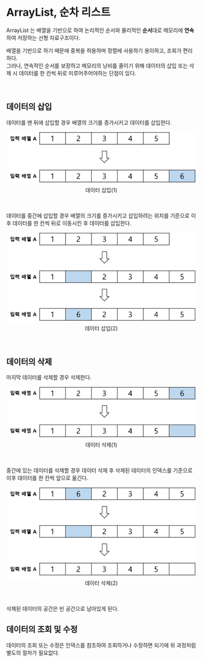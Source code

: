 # ArrayList, 순차 리스트

ArrayList 는 배열을 기반으로 하여 논리적인 순서와 물리적인 **순서**대로 메모리에 **연속**하여 저장하는 선형 자료구조이다.
<br />

배열을 기반으로 하기 때문에 중복을 허용하며 정렬에 사용하기 용이하고, 조회가 편리하다.   
그러나, 연속적인 순서를 보장하고 메모리의 낭비를 줄이기 위해 데이터의 삽입 또는 삭제 시 데이터를 한 칸씩 뒤로 미루어주어야하는 단점이 있다.
<br /><br /><br />

## 데이터의 삽입
데이터를 맨 뒤에 삽입할 경우 배열의 크기를 증가시키고 데이터를 삽입한다.
<div align="center">
    <img src="img/img.png" width="500px" />
    <br />
    데이터 삽입(1)
</div>
<br />
<br />

데이터를 중간에 삽입할 경우 배열의 크기를 증가시키고 삽입하려는 위치를 기준으로 이후 데이터를 한 칸씩 뒤로 이동시킨 후 데이터를 삽입한다.
<div align="center">
    <img src="img/img_1.png" width="500px" />
    <br />
    데이터 삽입(2)
</div>
<br />
<br />

## 데이터의 삭제
마지막 데이터를 삭제할 경우 삭제한다.
<div align="center">
    <img src="img/img_2.png" width="500px" />
    <br />
    데이터 삭제(1)
</div>
<br />
<br />

중간에 있는 데이터를 삭제할 경우 데이터 삭제 후 삭제된 데이터의 인덱스를 기준으로 이후 데이터를 한 칸씩 앞으로 옮긴다.
<div align="center">
    <img src="img/img_3.png" width="500px" />
    <br />
    데이터 삭제(2)
</div>
<br />
<br />

삭제된 데이터의 공간은 빈 공간으로 남아있게 된다.
<br />

## 데이터의 조회 및 수정
데이터의 조회 또는 수정은 인덱스를 참조하여 조회하거나 수정하면 되기에 위 과정처럼 별도의 절차가 필요없다.
